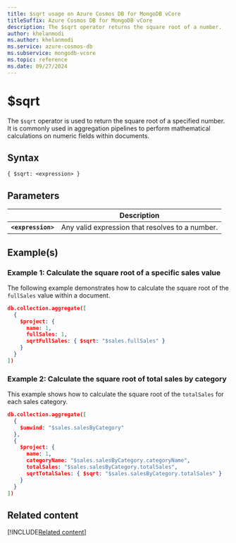 ```yaml
---
title: $sqrt usage on Azure Cosmos DB for MongoDB vCore
titleSuffix: Azure Cosmos DB for MongoDB vCore
description: The $sqrt operator returns the square root of a number.
author: khelanmodi
ms.author: khelanmodi
ms.service: azure-cosmos-db
ms.subservice: mongodb-vcore
ms.topic: reference
ms.date: 09/27/2024
---
```


# $sqrt

The `$sqrt` operator is used to return the square root of a specified number. It is commonly used in aggregation pipelines to perform mathematical calculations on numeric fields within documents.

## Syntax

```shell
{ $sqrt: <expression> }
```

## Parameters  

| | Description |
| --- | --- |
| **`<expression>`**| Any valid expression that resolves to a number. |

## Example(s)

### Example 1: Calculate the square root of a specific sales value

The following example demonstrates how to calculate the square root of the `fullSales` value within a document.

```json
db.collection.aggregate([
  {
    $project: {
      name: 1,
      fullSales: 1,
      sqrtFullSales: { $sqrt: "$sales.fullSales" }
    }
  }
])
```

### Example 2: Calculate the square root of total sales by category

This example shows how to calculate the square root of the `totalSales` for each sales category.

```json
db.collection.aggregate([
  {
    $unwind: "$sales.salesByCategory"
  },
  {
    $project: {
      name: 1,
      categoryName: "$sales.salesByCategory.categoryName",
      totalSales: "$sales.salesByCategory.totalSales",
      sqrtTotalSales: { $sqrt: "$sales.salesByCategory.totalSales" }
    }
  }
])
```

## Related content
[!INCLUDE[Related content](../includes/related-content.md)]